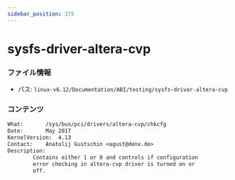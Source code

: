 ```yaml
---
sidebar_position: 375
---
```

# sysfs-driver-altera-cvp

### ファイル情報

- パス: `linux-v6.12/Documentation/ABI/testing/sysfs-driver-altera-cvp`

### コンテンツ

```txt
What:		/sys/bus/pci/drivers/altera-cvp/chkcfg
Date:		May 2017
KernelVersion:	4.13
Contact:	Anatolij Gustschin <agust@denx.de>
Description:
		Contains either 1 or 0 and controls if configuration
		error checking in altera-cvp driver is turned on or
		off.

```

